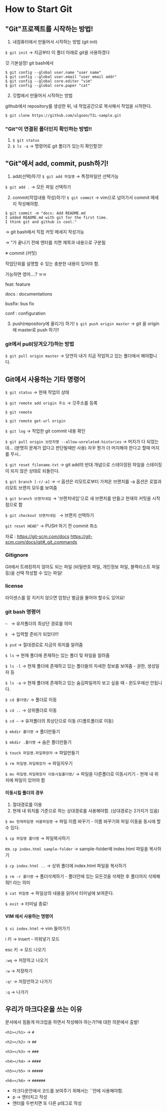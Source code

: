 # How to Start Git


## "Git"프로젝트를 시작하는 방법!

1. 내컴퓨터에서 만들어서 시작하는 방법 (git init)

`$ git init` → 지금부터 이 폴더 아래로 git을 사용하겠다

깃 기본설정! git bash에서
```shell
$ git config --global user.name "user name"
$ git config --global user.email "user email addr"
$ git config --global core.editor "vim"
$ git config --global core.paper "cat"
```

2. 깃헙에서 만들어서 시작하는 방법 

github에서 repository를 생성한 뒤, 내 작업공간으로 복사해서 작업을 시작한다.
```shell
$ git clone https://github.com/ulgoon/TIL-sample.git
```

### "Git"이 연결된 폴더인지 확인하는 방법!!

1. `$ git status`
2. `$ ls -a` → 명령어로 git 폴더가 있는지 확인할것!


## "Git"에서 add, commit, push하기!

1. add(선택)하기!
`$ git add 파일명` → 특정파일만 선택가능

`$ git add .` → 모든 파일 선택하기

2. commit(작업내용 작성)하기!
`$ git commit`
→ vim으로 넘어가서 commit 메세지 작성해야함.
```shell
$ git commit -m "docs: Add README.md
I added README.md with git for the first time.
I think git and github is cool."
```
→ git bash에서 직접 커밋 메세지 작성가능

→ "가 끝나기 전에 엔터를 치면 제목과 내용으로 구분됨

※ commit (커밋)

작업단위를 설명할 수 있는 충분한 내용이 있어야 함.

가능하면 영어....? ㅠㅠ


feat: feature

docs : documentations

busfix: bus fix

conf : configuration

3. push(repository에 올리기) 하기!
`$ git push origin master`
→ git 을 origin에 master로  push 하기!!

### git에서 pull(당겨오기)하는 방법

`$ git pull origin master`
→ 당연히 내가 지금 작업하고 있는 폴더에서 해야합니다. 


## Git에서 사용하는 기타 명령어

`$ git status` → 현재 작업의 상태

`$ git remote add origin 주소` → 깃주소를 등록

`$ git remote`

`$ git remote get-url origin`

`$ git log` → 작업한 git commit 내용 확인

`$ git pull origin 브런치명 --allow-unrelated-histories` → 머지가 다 되었는데… (분명히 문제가 없다고 판단될때만 사용) 자꾸 뭔가 더 머지해야 한다고 할때 머지를 무시..

`$ git reset filename.txt` → git add의 반대 개념으로 스테이징된 파일을 스테이징이 되지 않은 상태로 되돌린다.

`$ git branch [-r/-a]` → -r 옵션은 리모트로부터 가져온 브랜치를 -a 옵션은 로컬과 리모트 브랜치 모두를 보여줌

`$ git branch 브랜치네임` → '브랜치네임'으로 새 브랜치를 만들고 현재의 커밋을 시작점으로 함

`$ git checkout 브랜치네임 ` → 브랜치 선택하기

`git reset HEAD^` → PUSH 하기 전 commit 취소​

자료 : 
https://git-scm.com/docs
https://git-scm.com/docs/git#_git_commands

### Gitignore

Git에서 트래킹하지 않아도 되는 파일 (비밀번호 파일, 개인정보 파일, 블랙리스트 파일 등)을 선택 작성할 수 있는 파일!

### license 

라이센스를 잘 지키지 않으면 엄청난 벌금을 물어야 할수도 있어요!

### git bash 명령어

`~ ` → 유저폴더의 최상단 경로를 의미

`$ ` → 입력할 준비가 되었다!!!

`$ psd` → 절대경로로 지금의 위치를 알려줌

`$ ls` → 현재 폴더에 존재하는 있는 폴더 및 파일을 알려줌

`$ ls -l` → 현재 폴더에 존재하고 있는 폴더들의 자세한 정보를 보여줌 - 권한, 생성일자 등

`$ ls -a` → 현재 폴더에 존재하고 있는 숨김파일까지 보고 싶을 때 - 윈도우에선 안됩니다.

`$ cd 폴더명/` → 폴더로 이동

`$ cd ..` → 상위폴더로 이동

`$ cd ~` → 유저폴더의 최상단으로 이동 (디폴트폴더로 이동)

`$ mkdir 폴더명` → 폴더만들기

`$ mkdir .폴더명` → 숨은 폴더만들기

`$ touch 파일명.파일확장자` → 파일만들기

`$ rm 파일명.파일확장자` → 파일지우기

`$ mv 파일명.파일확장자 이동시킬폴더명/` → 파일을 다른폴더로 이동시키기 - 현재 내 위치에 파일이 있어야 함


#### 이동시킬 폴더의 경우

1. 절대경로를 이용
2. 현재 내 위치를 기준으로 하는 상대경로를 사용해야함. (상대경로는 2가지가 있음)

`$ mv 현재파일명 바꿀파일명` → 파일 이름 바꾸기 - 이름 바꾸기와 파일 이동을 동시에 할 수 있다.

`$ cp 파일명 폴더명` → 파일복사하기

ex. `cp index.html sample-folder` → sample-folder에 index.html 파일을 복사하기

`$ cp index.html ..` → 상위 폴더에 index.html 파일을 복사하기

`$ rm -r 폴더명` → 폴더삭제하기 - 폴더안에 있는 모든것을 삭제한 후 폴더까지 삭제해줘!! 라는 의미

`$ cat 파일명` → 파일상의 내용을 읽어서 터미널에 보여준다.

`$ exit` → 터미널 종료!

#### VIM 에서 사용하는 명령어

`$ vi index.html` → vim 들어가기

i 키 → insert - 끼워넣기 모드

esc 키 → 모드 나오기

`:wq` → 저장하고 나오기

`:w` → 저장하기

`:q!` → 저장안하고 나가기

`:q` → 나가기


## 우리가 마크다운을 쓰는 이유

문서에서 힘들게 마크업을 하면서 작성해야 하는가?에 대한 의문에서 출발!

`<h1></h1>` → `#`

`<h2></h2>` → `##`

`<h3></h3>` → `###`

`<h4></h4>` → `####`

`<h5></h5>` → `#####`

`<h6></h6>` → `######`

- 마크다운안에서 코드를 보여주기 위해서는 ``안에 사용해야함.
- p → 엔터치고 작성
- 엔터를 두번치면 또 다른 p태그로 작성